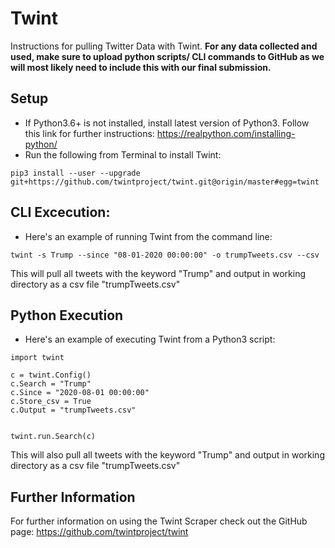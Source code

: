 # Twint
Instructions for pulling Twitter Data with Twint. **For any data collected and used, make sure to upload python scripts/ CLI commands to GitHub as we will most likely need to include this with our final submission.**

## Setup
- If Python3.6+ is not installed, install latest version of Python3. Follow this link for further instructions: https://realpython.com/installing-python/
- Run the following from Terminal to install Twint:
```
pip3 install --user --upgrade git+https://github.com/twintproject/twint.git@origin/master#egg=twint
```

## CLI Excecution:
- Here's an example of running Twint from the command line:
```
twint -s Trump --since "08-01-2020 00:00:00" -o trumpTweets.csv --csv
```
This will pull all tweets with the keyword "Trump" and output in working directory as a csv file "trumpTweets.csv"

## Python Execution
- Here's an example of executing Twint from a Python3 script:
```python3
import twint

c = twint.Config()
c.Search = "Trump"
c.Since = "2020-08-01 00:00:00"
c.Store_csv = True
c.Output = "trumpTweets.csv"


twint.run.Search(c)
```
This will also pull all tweets with the keyword "Trump" and output in working directory as a csv file "trumpTweets.csv"

## Further Information
For further information on using the Twint Scraper check out the GitHub page: https://github.com/twintproject/twint
